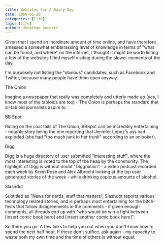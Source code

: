 ```yaml
---
title: Websites For A Rainy Day
date: 2009-01-28
categories: [life]
tags: [life]
author: Jonathan Beckett
---
```


Given that I spend an inordinate amount of time online, and have therefore amassed a somewhat embarrassing level of knowledge in terms of "what can be found, and where" on the internet, I thought it might be worth listing a few of the websites I find myself visiting during the slower moments of the day.

I'm purposely not listing the "obvious" candidates, such as Facebook and Twitter, because many people have them open anyway.

The Onion

Imagine a newspaper that really was completely and utterly made up (yes, I know most of the tabloids are too) - The Onion is perhaps the standard that all tabloid journalists aspire to.

BB Spot

Riding on the coat tails of The Onion, BBSpot can be incredibly entertaining - notable story being the one reporting that Jennifer Lopez's ass had exploded (she had "too much junk in her trunk" according to an onlooker).

Digg

Digg is a huge directory of user submitted "interesting stuff", where the most interesting is voted to the top of the heap by the community. The highlight of Digg is without doubt "Diggnation" - a video podcast recorded each week by Kevin Rose and Alex Albrecht looking at the top user generated stories of the week - while drinking copious amounts of alcohol.

Slashdot

Subtitled as "News for nerds, stuff that matters", Slashdot reports various technology related stories, and is perhaps most entertaining for the bitch-fests that follow disagreements in the comments - if given enough comments, all threads end up with "who would be win a fight between [insert comic book hero] and [insert another comic book hero]".

So there you go. A few links to help you out when you don't know how to spend the next half hour. If these don't suffice, ask again - my capacity to waste both my own time and the time of others is without equal.